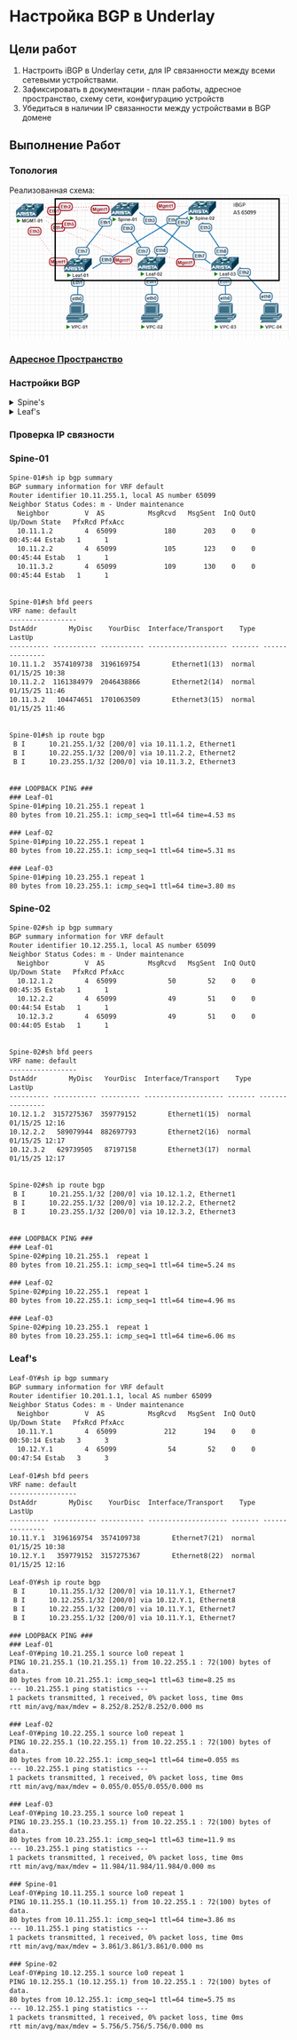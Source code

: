 # Настройка BGP в Underlay

## Цели работ

1. Настроить iBGP в Underlay сети, для IP связанности между всеми сетевыми устройствами.
2. Зафиксировать в документации - план работы, адресное пространство, схему сети, конфигурацию устройств
3. Убедиться в наличии IP связанности между устройствами в BGP домене

## Выполнение Работ

### Топология

Реализованная схема:
![image](./MyScheme_BGP.png)

### [Адресное Пространство](/Lab01/README.md#%D0%B0%D0%B4%D1%80%D0%B5%D1%81%D0%BD%D0%BE%D0%B5-%D0%BF%D1%80%D0%BE%D1%81%D1%82%D1%80%D0%B0%D0%BD%D1%81%D1%82%D0%B2%D0%BE)

### Настройки BGP

<details>
<summary>Spine's</summary>
<br>
router bgp 65099<br>
   maximum-paths 4 ecmp 64<br>
   neighbor LEAF_GROUP peer group<br>
   neighbor LEAF_GROUP remote-as 65099<br>
   neighbor LEAF_GROUP next-hop-self<br>
   neighbor LEAF_GROUP bfd<br>
   neighbor LEAF_GROUP route-reflector-client<br>
   neighbor LEAF_GROUP route-map RM_BGP_IN in<br><br>
   neighbor LEAF_GROUP route-map RM_BGP_OUT out<br>
   neighbor 10.1X.1.2 peer group LEAF_GROUP<br>
   neighbor 10.1X.2.2 peer group LEAF_GROUP<br>
   neighbor 10.1X.3.2 peer group LEAF_GROUP<br>
   network 10.1X.255.1/32<br>
<br>
Где X номер Spine коммутатора в схеме <br>
</details>


<details>
<summary>Leaf's</summary>
<br>
router bgp 65099 <br>
   maximum-paths 4 ecmp 64 <br>
   neighbor SPINE_GROUP peer group <br>
   neighbor SPINE_GROUP remote-as 65099 <br>
   neighbor SPINE_GROUP bfd <br>
   neighbor SPINE_GROUP route-map RM_BGP_IN in <br>
   neighbor SPINE_GROUP route-map RM_BGP_OUT out <br>
   neighbor 10.1X.1.1 peer group SPINE_GROUP <br>
   neighbor 10.1X.1.1 peer group SPINE_GROUP <br>
   network 10.2Y.255.1/32 <br>
<br>
Где X номер Spine коммутатора в схеме <br>
Где Y номер Leaf коммутатора в схеме <br>
</details>

### Проверка IP связности

### Spine-01

``` Spine-01
Spine-01#sh ip bgp summary
BGP summary information for VRF default
Router identifier 10.11.255.1, local AS number 65099
Neighbor Status Codes: m - Under maintenance
  Neighbor         V  AS           MsgRcvd   MsgSent  InQ OutQ  Up/Down State   PfxRcd PfxAcc
  10.11.1.2        4  65099            180       203    0    0 00:45:44 Estab   1      1
  10.11.2.2        4  65099            105       123    0    0 00:45:44 Estab   1      1
  10.11.3.2        4  65099            109       130    0    0 00:45:44 Estab   1      1


Spine-01#sh bfd peers
VRF name: default
-----------------
DstAddr        MyDisc    YourDisc  Interface/Transport    Type          LastUp
---------- ----------- ----------- -------------------- ------- ---------------
10.11.1.2  3574109738  3196169754        Ethernet1(13)  normal  01/15/25 10:38
10.11.2.2  1161384979  2046438866        Ethernet2(14)  normal  01/15/25 11:46
10.11.3.2   104474651  1701063509        Ethernet3(15)  normal  01/15/25 11:46


Spine-01#sh ip route bgp
 B I      10.21.255.1/32 [200/0] via 10.11.1.2, Ethernet1
 B I      10.22.255.1/32 [200/0] via 10.11.2.2, Ethernet2
 B I      10.23.255.1/32 [200/0] via 10.11.3.2, Ethernet3


### LOOPBACK PING ###
### Leaf-01
Spine-01#ping 10.21.255.1 repeat 1 
80 bytes from 10.21.255.1: icmp_seq=1 ttl=64 time=4.53 ms

### Leaf-02
Spine-01#ping 10.22.255.1 repeat 1 
80 bytes from 10.22.255.1: icmp_seq=1 ttl=64 time=5.31 ms

### Leaf-03
Spine-01#ping 10.23.255.1 repeat 1 
80 bytes from 10.23.255.1: icmp_seq=1 ttl=64 time=3.80 ms
```

### Spine-02

``` Spine-02
Spine-02#sh ip bgp summary
BGP summary information for VRF default
Router identifier 10.12.255.1, local AS number 65099
Neighbor Status Codes: m - Under maintenance
  Neighbor         V  AS           MsgRcvd   MsgSent  InQ OutQ  Up/Down State   PfxRcd PfxAcc
  10.12.1.2        4  65099             50        52    0    0 00:45:35 Estab   1      1
  10.12.2.2        4  65099             49        51    0    0 00:44:54 Estab   1      1
  10.12.3.2        4  65099             49        51    0    0 00:44:05 Estab   1      1


Spine-02#sh bfd peers
VRF name: default
-----------------
DstAddr        MyDisc   YourDisc  Interface/Transport    Type           LastUp
---------- ----------- ---------- -------------------- ------- ----------------
10.12.1.2  3157275367  359779152        Ethernet1(15)  normal   01/15/25 12:16
10.12.2.2   589079944  882697793        Ethernet2(16)  normal   01/15/25 12:17
10.12.3.2   629739505   87197158        Ethernet3(17)  normal   01/15/25 12:17


Spine-02#sh ip route bgp
 B I      10.21.255.1/32 [200/0] via 10.12.1.2, Ethernet1
 B I      10.22.255.1/32 [200/0] via 10.12.2.2, Ethernet2
 B I      10.23.255.1/32 [200/0] via 10.12.3.2, Ethernet3


### LOOPBACK PING ###
### Leaf-01
Spine-02#ping 10.21.255.1  repeat 1 
80 bytes from 10.21.255.1: icmp_seq=1 ttl=64 time=5.24 ms

### Leaf-02
Spine-02#ping 10.22.255.1  repeat 1 
80 bytes from 10.22.255.1: icmp_seq=1 ttl=64 time=4.96 ms
 
### Leaf-03
Spine-02#ping 10.23.255.1  repeat 1 
80 bytes from 10.23.255.1: icmp_seq=1 ttl=64 time=6.06 ms
```

### Leaf's

```Leaf's
Leaf-0Y#sh ip bgp summary
BGP summary information for VRF default
Router identifier 10.201.1.1, local AS number 65099
Neighbor Status Codes: m - Under maintenance
  Neighbor         V  AS           MsgRcvd   MsgSent  InQ OutQ  Up/Down State   PfxRcd PfxAcc
  10.11.Y.1        4  65099            212       194    0    0 00:50:14 Estab   3      3
  10.12.Y.1        4  65099             54        52    0    0 00:47:54 Estab   3      3
  
Leaf-01#sh bfd peers
VRF name: default
-----------------
DstAddr        MyDisc    YourDisc  Interface/Transport    Type          LastUp
---------- ----------- ----------- -------------------- ------- ---------------
10.11.Y.1  3196169754  3574109738        Ethernet7(21)  normal  01/15/25 10:38
10.12.Y.1   359779152  3157275367        Ethernet8(22)  normal  01/15/25 12:16

Leaf-0Y#sh ip route bgp
 B I      10.11.255.1/32 [200/0] via 10.11.Y.1, Ethernet7
 B I      10.12.255.1/32 [200/0] via 10.12.Y.1, Ethernet8
 B I      10.22.255.1/32 [200/0] via 10.11.Y.1, Ethernet7
 B I      10.23.255.1/32 [200/0] via 10.11.Y.1, Ethernet7

### LOOPBACK PING ###
### Leaf-01
Leaf-0Y#ping 10.21.255.1 source lo0 repeat 1
PING 10.21.255.1 (10.21.255.1) from 10.22.255.1 : 72(100) bytes of data.
80 bytes from 10.21.255.1: icmp_seq=1 ttl=63 time=8.25 ms
--- 10.21.255.1 ping statistics ---
1 packets transmitted, 1 received, 0% packet loss, time 0ms
rtt min/avg/max/mdev = 8.252/8.252/8.252/0.000 ms

### Leaf-02
Leaf-0Y#ping 10.22.255.1 source lo0 repeat 1
PING 10.22.255.1 (10.22.255.1) from 10.22.255.1 : 72(100) bytes of data.
80 bytes from 10.22.255.1: icmp_seq=1 ttl=64 time=0.055 ms
--- 10.22.255.1 ping statistics ---
1 packets transmitted, 1 received, 0% packet loss, time 0ms
rtt min/avg/max/mdev = 0.055/0.055/0.055/0.000 ms

### Leaf-03
Leaf-0Y#ping 10.23.255.1 source lo0 repeat 1
PING 10.23.255.1 (10.23.255.1) from 10.22.255.1 : 72(100) bytes of data.
80 bytes from 10.23.255.1: icmp_seq=1 ttl=63 time=11.9 ms
--- 10.23.255.1 ping statistics ---
1 packets transmitted, 1 received, 0% packet loss, time 0ms
rtt min/avg/max/mdev = 11.984/11.984/11.984/0.000 ms

### Spine-01
Leaf-0Y#ping 10.11.255.1 source lo0 repeat 1
PING 10.11.255.1 (10.11.255.1) from 10.22.255.1 : 72(100) bytes of data.
80 bytes from 10.11.255.1: icmp_seq=1 ttl=64 time=3.86 ms
--- 10.11.255.1 ping statistics ---
1 packets transmitted, 1 received, 0% packet loss, time 0ms
rtt min/avg/max/mdev = 3.861/3.861/3.861/0.000 ms

### Spine-02
Leaf-0Y#ping 10.12.255.1 source lo0 repeat 1
PING 10.12.255.1 (10.12.255.1) from 10.22.255.1 : 72(100) bytes of data.
80 bytes from 10.12.255.1: icmp_seq=1 ttl=64 time=5.75 ms
--- 10.12.255.1 ping statistics ---
1 packets transmitted, 1 received, 0% packet loss, time 0ms
rtt min/avg/max/mdev = 5.756/5.756/5.756/0.000 ms
```
